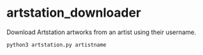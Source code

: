 # artstation_downloader

Download Artstation artworks from an artist using their username.

`python3 artstation.py artistname`
